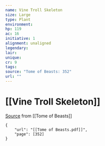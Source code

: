 ```yaml
---
name: Vine Troll Skeleton
size: Large
type: Plant
environment: 
hp: 119
ac: 16
initiative: 1
alignment: unaligned
legendary: 
lair: 
unique: 
cr: 9
tags: 
source: "Tome of Beasts: 352"
url: ""
---
```

# [[Vine Troll Skeleton]]

[Source](zotero://open-pdf/library/items/ULEQWHJM?page=352) from [[Tome of Beasts]]

```pdf
{
	"url": "[[Tome of Beasts.pdf]]",
	"page": [352]
}
```

